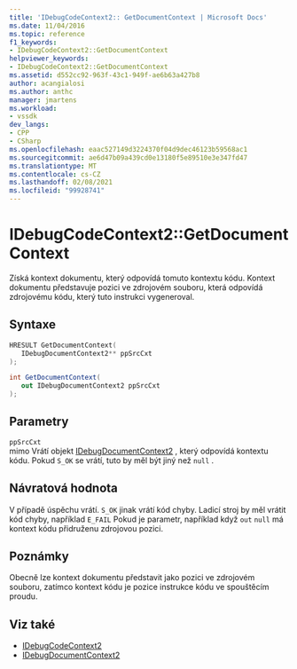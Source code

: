 ```yaml
---
title: 'IDebugCodeContext2:: GetDocumentContext | Microsoft Docs'
ms.date: 11/04/2016
ms.topic: reference
f1_keywords:
- IDebugCodeContext2::GetDocumentContext
helpviewer_keywords:
- IDebugCodeContext2::GetDocumentContext
ms.assetid: d552cc92-963f-43c1-949f-ae6b63a427b8
author: acangialosi
ms.author: anthc
manager: jmartens
ms.workload:
- vssdk
dev_langs:
- CPP
- CSharp
ms.openlocfilehash: eaac527149d3224370f04d9dec46123b59568ac1
ms.sourcegitcommit: ae6d47b09a439cd0e13180f5e89510e3e347fd47
ms.translationtype: MT
ms.contentlocale: cs-CZ
ms.lasthandoff: 02/08/2021
ms.locfileid: "99928741"
---
```

# <a name="idebugcodecontext2getdocumentcontext"></a>IDebugCodeContext2::GetDocumentContext
Získá kontext dokumentu, který odpovídá tomuto kontextu kódu. Kontext dokumentu představuje pozici ve zdrojovém souboru, která odpovídá zdrojovému kódu, který tuto instrukci vygeneroval.

## <a name="syntax"></a>Syntaxe

```cpp
HRESULT GetDocumentContext( 
   IDebugDocumentContext2** ppSrcCxt
);
```

```csharp
int GetDocumentContext( 
   out IDebugDocumentContext2 ppSrcCxt
);
```

## <a name="parameters"></a>Parametry
`ppSrcCxt`\
mimo Vrátí objekt [IDebugDocumentContext2](../../../extensibility/debugger/reference/idebugdocumentcontext2.md) , který odpovídá kontextu kódu. Pokud `S_OK` se vrátí, tuto by měl být jiný než `null` .

## <a name="return-value"></a>Návratová hodnota
 V případě úspěchu vrátí. `S_OK` jinak vrátí kód chyby. Ladicí stroj by měl vrátit kód chyby, například `E_FAIL` Pokud je parametr, například když `out` `null` má kontext kódu přidruženu zdrojovou pozici.

## <a name="remarks"></a>Poznámky
 Obecně lze kontext dokumentu představit jako pozici ve zdrojovém souboru, zatímco kontext kódu je pozice instrukce kódu ve spouštěcím proudu.

## <a name="see-also"></a>Viz také
- [IDebugCodeContext2](../../../extensibility/debugger/reference/idebugcodecontext2.md)
- [IDebugDocumentContext2](../../../extensibility/debugger/reference/idebugdocumentcontext2.md)

